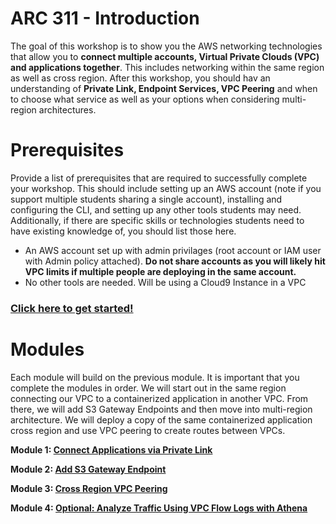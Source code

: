 # ARC 311 - Introduction

The goal of this workshop is to show you the AWS networking technologies that allow you to **connect multiple accounts, Virtual Private Clouds (VPC) and applications together**.  This includes networking within the same region as well as cross region.  After this workshop, you should hav an understanding of **Private Link, Endpoint Services, VPC Peering** and when to choose what service as well as your options when considering multi-region architectures.

# Prerequisites

Provide a list of prerequisites that are required to successfully complete your workshop. This should include setting up an AWS account (note if you support multiple students sharing a single account), installing and configuring the CLI, and setting up any other tools students may need. Additionally, if there are specific skills or technologies students need to have existing knowledge of, you should list those here.

* An AWS account set up with admin privilages (root account or IAM user with Admin policy attached).  **Do not share accounts as you will likely hit VPC limits if multiple people are deploying in the same account.**
* No other tools are needed.  Will be using a Cloud9 Instance in a VPC 

### [Click here to get started!](https://github.com/vaderlia/arc311/tree/master/Lab1)


# Modules

Each module will build on the previous module.  It is important that you complete the modules in order.  We will start out in the same region connecting our VPC to a containerized application in another VPC.  From there, we will add S3 Gateway Endpoints and then move into multi-region architecture.  We will deploy a copy of the same containerized application cross region and use VPC peering to create routes between VPCs.


**Module 1:  [Connect Applications via Private Link](https://github.com/vaderlia/arc311/tree/master/Lab1)**

**Module 2:  [Add S3 Gateway Endpoint](https://github.com/vaderlia/arc311/tree/master/Lab2)**

**Module 3:  [Cross Region VPC Peering](https://github.com/vaderlia/arc311/tree/master/Lab3)**

**Module 4:  [Optional: Analyze Traffic Using VPC Flow Logs with Athena](https://github.com/vaderlia/arc311/tree/master/Lab4)**

